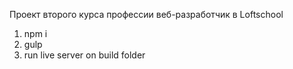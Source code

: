 Проект второго курса профессии веб-разработчик в Loftschool

1. npm i
2. gulp
3. run live server on build folder